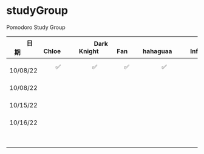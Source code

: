 # studyGroup
Pomodoro Study Group

| &emsp;&emsp;日期&emsp;&emsp;  | &emsp;&emsp;Chloe&emsp;&emsp;  | &emsp;&emsp;Dark Knight&emsp;&emsp;  | &emsp;&emsp;Fan&emsp;&ensp;  | &emsp;&emsp;hahaguaa&emsp;&emsp; | &emsp;&emsp;Infrared628&emsp;&emsp;  | &emsp;&emsp;Karen&emsp;&emsp; | &emsp;&emsp;LiuXueying&emsp;&emsp;  | &emsp;&emsp;Shenhai&emsp;&emsp;  | &emsp;&emsp;Sunday&emsp;&emsp;  | &emsp;&emsp;V&emsp;&emsp;  | &emsp;&emsp;Whisky&emsp;&emsp;  |
| :--------: | :--------: | :--------: | :--------: | :--------: | :--------: | :--------: | :--------: | :--------: | :--------: | :--------: | :--------: |
| ️ 10/08/22  |  ✅  | ✅  |  ️✅  | ️ ✅  |  ✅  |  ✅  |  ✅  |  ️✅  | ️ ✅  |  ✅  |  ✅  |
| ️ 10/08/22  |    |    |  ️   | ️    |    |    |    |  ️  | ️   |    |    |
| ️ 10/15/22  |    |    |   ️  | ️    |    |    |    |  ️  | ️   |    |    |
| ️ 10/16/22  |    |    |  ️   | ️    |    |    |    |  ️  | ️   |    |    |
| ️   |    |    |  ️   | ️    |    |    |    |  ️  | ️   |    |    |
| ️   |    |    |  ️   | ️    |    |    |    |  ️  | ️   |    |    |


